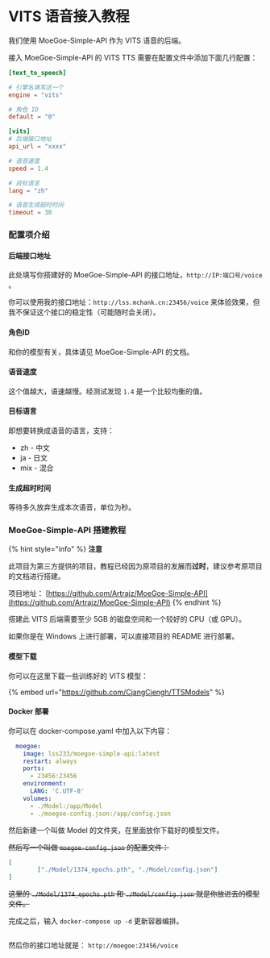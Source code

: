 # VITS 语音接入教程

我们使用 MoeGoe-Simple-API 作为 VITS 语音的后端。

接入 MoeGoe-Simple-API 的 VITS TTS 需要在配置文件中添加下面几行配置：

```toml
[text_to_speech]

# 引擎名填写这一个
engine = "vits"

# 角色 ID
default = "0"

[vits]
# 后端接口地址
api_url = "xxxx"

# 语音速度
speed = 1.4

# 目标语言
lang = "zh"

# 语音生成超时时间
timeout = 30
```

### 配置项介绍

#### 后端接口地址

此处填写你搭建好的 MoeGoe-Simple-API 的接口地址，`http://IP:端口号/voice` 。

你可以使用我的接口地址：`http://lss.mchank.cn:23456/voice` 来体验效果，但我不保证这个接口的稳定性（可能随时会关闭）。

#### 角色ID

和你的模型有关，具体请见 MoeGoe-Simple-API  的文档。

#### 语音速度

这个值越大，语速越慢。经测试发现 `1.4` 是一个比较均衡的值。

#### 目标语言

即想要转换成语音的语言，支持：

* zh - 中文
* ja - 日文
* mix - 混合

#### 生成超时时间

等待多久放弃生成本次语音，单位为秒。

### MoeGoe-Simple-API 搭建教程

{% hint style="info" %}
**注意**

此项目为第三方提供的项目，教程已经因为原项目的发展而**过时**，建议参考原项目的文档进行搭建。

项目地址： [https://github.com/Artrajz/MoeGoe-Simple-API](https://github.com/Artrajz/MoeGoe-Simple-API)
{% endhint %}

搭建此 VITS 后端需要至少 5GB 的磁盘空间和一个较好的 CPU（或 GPU）。

如果你是在 Windows 上进行部署，可以直接项目的 README 进行部署。

#### 模型下载

你可以在这里下载一些训练好的 VITS 模型：

{% embed url="https://github.com/CjangCjengh/TTSModels" %}

#### Docker 部署

你可以在 docker-compose.yaml 中加入以下内容：

```yaml
  moegoe:
    image: lss233/moegoe-simple-api:latest
    restart: always
    ports:
      - 23456:23456
    environment:
      LANG: 'C.UTF-8'
    volumes:
      - ./Model:/app/Model
      - ./moegoe-config.json:/app/config.json
```

然后新建一个叫做 Model 的文件夹，在里面放你下载好的模型文件。

~~然后写一个叫做 `moegoe-config.json` 的配置文件：~~

```json
[
        ["./Model/1374_epochs.pth", "./Model/config.json"]
]
```

~~这里的 `./Model/1374_epochs.pth` 和 `./Model/config.json` 就是你放进去的模型文件。~~

完成之后，输入 `docker-compose up -d` 更新容器编排。 &#x20;

<figure><img src="../../.gitbook/assets/image (3).png" alt=""><figcaption></figcaption></figure>

然后你的接口地址就是： `http://moegoe:23456/voice`
